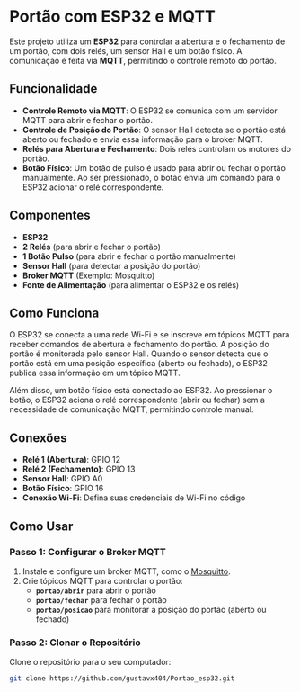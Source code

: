 # Portão com ESP32 e MQTT

Este projeto utiliza um **ESP32** para controlar a abertura e o fechamento de um portão, com dois relés, um sensor Hall e um botão físico. A comunicação é feita via **MQTT**, permitindo o controle remoto do portão.

## Funcionalidade

- **Controle Remoto via MQTT**: O ESP32 se comunica com um servidor MQTT para abrir e fechar o portão.
- **Controle de Posição do Portão**: O sensor Hall detecta se o portão está aberto ou fechado e envia essa informação para o broker MQTT.
- **Relés para Abertura e Fechamento**: Dois relés controlam os motores do portão.
- **Botão Físico**: Um botão de pulso é usado para abrir ou fechar o portão manualmente. Ao ser pressionado, o botão envia um comando para o ESP32 acionar o relé correspondente.

## Componentes

- **ESP32**
- **2 Relés** (para abrir e fechar o portão)
- **1 Botão Pulso** (para abrir e fechar o portão manualmente)
- **Sensor Hall** (para detectar a posição do portão)
- **Broker MQTT** (Exemplo: Mosquitto)
- **Fonte de Alimentação** (para alimentar o ESP32 e os relés)

## Como Funciona

O ESP32 se conecta a uma rede Wi-Fi e se inscreve em tópicos MQTT para receber comandos de abertura e fechamento do portão. A posição do portão é monitorada pelo sensor Hall. Quando o sensor detecta que o portão está em uma posição específica (aberto ou fechado), o ESP32 publica essa informação em um tópico MQTT.

Além disso, um botão físico está conectado ao ESP32. Ao pressionar o botão, o ESP32 aciona o relé correspondente (abrir ou fechar) sem a necessidade de comunicação MQTT, permitindo controle manual.

## Conexões

- **Relé 1 (Abertura)**: GPIO 12
- **Relé 2 (Fechamento)**: GPIO 13
- **Sensor Hall**: GPIO A0
- **Botão Físico**: GPIO 16
- **Conexão Wi-Fi**: Defina suas credenciais de Wi-Fi no código

## Como Usar

### Passo 1: Configurar o Broker MQTT

1. Instale e configure um broker MQTT, como o [Mosquitto](https://mosquitto.org/).
2. Crie tópicos MQTT para controlar o portão:
   - **`portao/abrir`** para abrir o portão
   - **`portao/fechar`** para fechar o portão
   - **`portao/posicao`** para monitorar a posição do portão (aberto ou fechado)

### Passo 2: Clonar o Repositório

Clone o repositório para o seu computador:

```bash
git clone https://github.com/gustavx404/Portao_esp32.git
